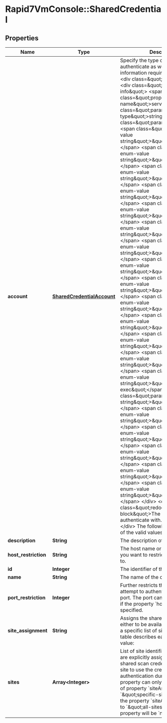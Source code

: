 # Rapid7VmConsole::SharedCredential

## Properties
Name | Type | Description | Notes
------------ | ------------- | ------------- | -------------
**account** | [**SharedCredentialAccount**](SharedCredentialAccount.md) | Specify the type of service to authenticate as well as all of the information required by that service. &lt;div class&#x3D;\&quot;properties\&quot;&gt;  &lt;div class&#x3D;\&quot;property-info\&quot;&gt;  &lt;span class&#x3D;\&quot;property-name\&quot;&gt;service&lt;/span&gt; &lt;span class&#x3D;\&quot;param-type\&quot;&gt;string&lt;/span&gt;  &lt;div class&#x3D;\&quot;param-enum\&quot;&gt;  &lt;span class&#x3D;\&quot;param-enum-value string\&quot;&gt;\&quot;as400\&quot;&lt;/span&gt;  &lt;span class&#x3D;\&quot;param-enum-value string\&quot;&gt;\&quot;cifs\&quot;&lt;/span&gt;  &lt;span class&#x3D;\&quot;param-enum-value string\&quot;&gt;\&quot;cifshash\&quot;&lt;/span&gt;  &lt;span class&#x3D;\&quot;param-enum-value string\&quot;&gt;\&quot;cvs\&quot;&lt;/span&gt;  &lt;span class&#x3D;\&quot;param-enum-value string\&quot;&gt;\&quot;db2\&quot;&lt;/span&gt;  &lt;span class&#x3D;\&quot;param-enum-value string\&quot;&gt;\&quot;ftp\&quot;&lt;/span&gt;  &lt;span class&#x3D;\&quot;param-enum-value string\&quot;&gt;\&quot;http\&quot;&lt;/span&gt;  &lt;span class&#x3D;\&quot;param-enum-value string\&quot;&gt;\&quot;ms-sql\&quot;&lt;/span&gt;  &lt;span class&#x3D;\&quot;param-enum-value string\&quot;&gt;\&quot;mysql\&quot;&lt;/span&gt;  &lt;span class&#x3D;\&quot;param-enum-value string\&quot;&gt;\&quot;notes\&quot;&lt;/span&gt;  &lt;span class&#x3D;\&quot;param-enum-value string\&quot;&gt;\&quot;oracle\&quot;&lt;/span&gt;  &lt;span class&#x3D;\&quot;param-enum-value string\&quot;&gt;\&quot;pop\&quot;&lt;/span&gt;  &lt;span class&#x3D;\&quot;param-enum-value string\&quot;&gt;\&quot;postgresql\&quot;&lt;/span&gt;  &lt;span class&#x3D;\&quot;param-enum-value string\&quot;&gt;\&quot;remote-exec\&quot;&lt;/span&gt;  &lt;span class&#x3D;\&quot;param-enum-value string\&quot;&gt;\&quot;snmp\&quot;&lt;/span&gt;  &lt;span class&#x3D;\&quot;param-enum-value string\&quot;&gt;\&quot;snmpv3\&quot;&lt;/span&gt;  &lt;span class&#x3D;\&quot;param-enum-value string\&quot;&gt;\&quot;ssh\&quot;&lt;/span&gt;  &lt;span class&#x3D;\&quot;param-enum-value string\&quot;&gt;\&quot;ssh-key\&quot;&lt;/span&gt;  &lt;span class&#x3D;\&quot;param-enum-value string\&quot;&gt;\&quot;sybase\&quot;&lt;/span&gt;  &lt;span class&#x3D;\&quot;param-enum-value string\&quot;&gt;\&quot;telnet\&quot;&lt;/span&gt;  &lt;/div&gt;  &lt;div class&#x3D;\&quot;redoc-markdown-block\&quot;&gt;The type of service to authenticate with.&lt;/div&gt; &lt;/div&gt;  &lt;/div&gt;  The following are the names of the valid values for service:  | Value         | Service                                         |  | ------------- | ----------------------------------------------- |  | &#x60;as400&#x60;       | IBM AS/400                                      |  | &#x60;cifs&#x60;        | Microsoft Windows/Samba (SMB/CIFS)              |  | &#x60;cifshash&#x60;    | Microsoft Windows/Samba LM/NTLM Hash (SMB/CIFS) |  | &#x60;cvs&#x60;         | Concurrent Versioning System (CVS)              |  | &#x60;db2&#x60;         | DB2                                             |  | &#x60;ftp&#x60;         | File Transfer Protocol (FTP)                    |  | &#x60;http&#x60;        | Web Site HTTP Authentication                    |  | &#x60;ms-sql&#x60;      | Microsoft SQL Server                            |  | &#x60;mysql&#x60;       | MySQL Server                                    |  | &#x60;notes&#x60;       | Lotus Notes/Domino                              |  | &#x60;oracle&#x60;      | Oracle                                          |  | &#x60;pop&#x60;         | Post Office Protocol (POP)                      |  | &#x60;postgresql&#x60;  | PostgreSQL                                      |  | &#x60;remote-exec&#x60; | Remote Execution                                |  | &#x60;snmp&#x60;        | Simple Network Management Protocol v1/v2c       |  | &#x60;snmpv3&#x60;      | Simple Network Management Protocol v3           |  | &#x60;ssh&#x60;         | Secure Shell (SSH)                              |  | &#x60;ssh-key&#x60;     | Secure Shell (SSH) Public Key                   |  | &#x60;sybase&#x60;      | Sybase SQL Server                               |  | &#x60;telnet&#x60;      | Telnet                                          |   &lt;p&gt;The following is a specification of supported credential properties for each type of service. These properties are to be specified within the &lt;code&gt;account&lt;/code&gt; object.&lt;/p&gt;  &#x60;as400&#x60; supported properties: &lt;div class&#x3D;\&quot;properties\&quot;&gt;  &lt;div class&#x3D;\&quot;property-info\&quot;&gt;  &lt;span class&#x3D;\&quot;property-name\&quot;&gt;domain&lt;/span&gt; &lt;span class&#x3D;\&quot;param-type\&quot;&gt;string&lt;/span&gt;  &lt;div class&#x3D;\&quot;redoc-markdown-block\&quot;&gt;&lt;p&gt;The address of the domain.&lt;/p&gt;&lt;/div&gt; &lt;/div&gt;  &lt;div class&#x3D;\&quot;property-info\&quot;&gt;  &lt;span class&#x3D;\&quot;property-name\&quot;&gt;username&lt;/span&gt; &lt;span class&#x3D;\&quot;param-type\&quot;&gt;string&lt;/span&gt; &lt;span _ngcontent-c21 class&#x3D;\&quot;param-required\&quot;&gt;Required&lt;/span&gt;  &lt;div class&#x3D;\&quot;redoc-markdown-block\&quot;&gt;&lt;p&gt;The user name for the account that will be used for authenticating.&lt;/p&gt;&lt;/div&gt; &lt;/div&gt;  &lt;div class&#x3D;\&quot;property-info\&quot;&gt;  &lt;span class&#x3D;\&quot;property-name\&quot;&gt;password&lt;/span&gt; &lt;span class&#x3D;\&quot;param-type\&quot;&gt;string&lt;/span&gt; &lt;span _ngcontent-c21 class&#x3D;\&quot;param-required\&quot;&gt;Required&lt;/span&gt;  &lt;div class&#x3D;\&quot;redoc-markdown-block\&quot;&gt;&lt;p&gt;The password for the account that will be used for authenticating. &lt;strong&gt;Note: This property is not returned in responses for security.&lt;/strong&gt;&lt;/p&gt;&lt;/div&gt; &lt;/div&gt;  &lt;/div&gt;  &#x60;cifs&#x60; supported properties: &lt;div class&#x3D;\&quot;properties\&quot;&gt;  &lt;div class&#x3D;\&quot;property-info\&quot;&gt;  &lt;span class&#x3D;\&quot;property-name\&quot;&gt;domain&lt;/span&gt; &lt;span class&#x3D;\&quot;param-type\&quot;&gt;string&lt;/span&gt;  &lt;div class&#x3D;\&quot;redoc-markdown-block\&quot;&gt;&lt;p&gt;The address of the domain.&lt;/p&gt;&lt;/div&gt; &lt;/div&gt;  &lt;div class&#x3D;\&quot;property-info\&quot;&gt;  &lt;span class&#x3D;\&quot;property-name\&quot;&gt;username&lt;/span&gt; &lt;span class&#x3D;\&quot;param-type\&quot;&gt;string&lt;/span&gt; &lt;span _ngcontent-c21 class&#x3D;\&quot;param-required\&quot;&gt;Required&lt;/span&gt;  &lt;div class&#x3D;\&quot;redoc-markdown-block\&quot;&gt;&lt;p&gt;The user name for the account that will be used for authenticating.&lt;/p&gt;&lt;/div&gt; &lt;/div&gt;  &lt;div class&#x3D;\&quot;property-info\&quot;&gt;  &lt;span class&#x3D;\&quot;property-name\&quot;&gt;password&lt;/span&gt; &lt;span class&#x3D;\&quot;param-type\&quot;&gt;string&lt;/span&gt; &lt;span _ngcontent-c21 class&#x3D;\&quot;param-required\&quot;&gt;Required&lt;/span&gt;  &lt;div class&#x3D;\&quot;redoc-markdown-block\&quot;&gt;&lt;p&gt;The password for the account that will be used for authenticating. &lt;strong&gt;Note: This property is not returned in responses for security.&lt;/strong&gt;&lt;/p&gt;&lt;/div&gt; &lt;/div&gt;  &lt;/div&gt;  &#x60;cifshash&#x60; supported properties: &lt;div class&#x3D;\&quot;properties\&quot;&gt;  &lt;div class&#x3D;\&quot;property-info\&quot;&gt;  &lt;span class&#x3D;\&quot;property-name\&quot;&gt;domain&lt;/span&gt; &lt;span class&#x3D;\&quot;param-type\&quot;&gt;string&lt;/span&gt;  &lt;div class&#x3D;\&quot;redoc-markdown-block\&quot;&gt;&lt;p&gt;The address of the domain.&lt;/p&gt;&lt;/div&gt; &lt;/div&gt;  &lt;div class&#x3D;\&quot;property-info\&quot;&gt;  &lt;span class&#x3D;\&quot;property-name\&quot;&gt;username&lt;/span&gt; &lt;span class&#x3D;\&quot;param-type\&quot;&gt;string&lt;/span&gt; &lt;span _ngcontent-c21 class&#x3D;\&quot;param-required\&quot;&gt;Required&lt;/span&gt;  &lt;div class&#x3D;\&quot;redoc-markdown-block\&quot;&gt;&lt;p&gt;The user name for the account that will be used for authenticating.&lt;/p&gt;&lt;/div&gt; &lt;/div&gt;  &lt;div class&#x3D;\&quot;property-info\&quot;&gt;  &lt;span class&#x3D;\&quot;property-name\&quot;&gt;ntlmHash&lt;/span&gt; &lt;span class&#x3D;\&quot;param-type\&quot;&gt;string&lt;/span&gt; &lt;span _ngcontent-c21 class&#x3D;\&quot;param-required\&quot;&gt;Required&lt;/span&gt;  &lt;div class&#x3D;\&quot;redoc-markdown-block\&quot;&gt;&lt;p&gt;The NTLM password hash. &lt;strong&gt;Note: This property is not returned in responses for security.&lt;/strong&gt;&lt;/p&gt;&lt;/div&gt; &lt;/div&gt;  &lt;/div&gt;  &#x60;cvs&#x60; supported properties: &lt;div class&#x3D;\&quot;properties\&quot;&gt;  &lt;div class&#x3D;\&quot;property-info\&quot;&gt;  &lt;span class&#x3D;\&quot;property-name\&quot;&gt;domain&lt;/span&gt; &lt;span class&#x3D;\&quot;param-type\&quot;&gt;string&lt;/span&gt;  &lt;div class&#x3D;\&quot;redoc-markdown-block\&quot;&gt;&lt;p&gt;The address of the domain.&lt;/p&gt;&lt;/div&gt; &lt;/div&gt;  &lt;div class&#x3D;\&quot;property-info\&quot;&gt;  &lt;span class&#x3D;\&quot;property-name\&quot;&gt;username&lt;/span&gt; &lt;span class&#x3D;\&quot;param-type\&quot;&gt;string&lt;/span&gt; &lt;span _ngcontent-c21 class&#x3D;\&quot;param-required\&quot;&gt;Required&lt;/span&gt;  &lt;div class&#x3D;\&quot;redoc-markdown-block\&quot;&gt;&lt;p&gt;The user name for the account that will be used for authenticating.&lt;/p&gt;&lt;/div&gt; &lt;/div&gt;  &lt;div class&#x3D;\&quot;property-info\&quot;&gt;  &lt;span class&#x3D;\&quot;property-name\&quot;&gt;password&lt;/span&gt; &lt;span class&#x3D;\&quot;param-type\&quot;&gt;string&lt;/span&gt; &lt;span _ngcontent-c21 class&#x3D;\&quot;param-required\&quot;&gt;Required&lt;/span&gt;  &lt;div class&#x3D;\&quot;redoc-markdown-block\&quot;&gt;&lt;p&gt;The password for the account that will be used for authenticating. &lt;strong&gt;Note: This property is not returned in responses for security.&lt;/strong&gt;&lt;/p&gt;&lt;/div&gt; &lt;/div&gt;  &lt;/div&gt;  &#x60;db2&#x60; supported properties: &lt;div class&#x3D;\&quot;properties\&quot;&gt;  &lt;div class&#x3D;\&quot;property-info\&quot;&gt;  &lt;span class&#x3D;\&quot;property-name\&quot;&gt;database&lt;/span&gt; &lt;span class&#x3D;\&quot;param-type\&quot;&gt;string&lt;/span&gt;  &lt;div class&#x3D;\&quot;redoc-markdown-block\&quot;&gt;&lt;p&gt;The name of the database.&lt;/p&gt;&lt;/div&gt; &lt;/div&gt;  &lt;div class&#x3D;\&quot;property-info\&quot;&gt;  &lt;span class&#x3D;\&quot;property-name\&quot;&gt;username&lt;/span&gt; &lt;span class&#x3D;\&quot;param-type\&quot;&gt;string&lt;/span&gt; &lt;span _ngcontent-c21 class&#x3D;\&quot;param-required\&quot;&gt;Required&lt;/span&gt;  &lt;div class&#x3D;\&quot;redoc-markdown-block\&quot;&gt;&lt;p&gt;The user name for the account that will be used for authenticating.&lt;/p&gt;&lt;/div&gt; &lt;/div&gt;  &lt;div class&#x3D;\&quot;property-info\&quot;&gt;  &lt;span class&#x3D;\&quot;property-name\&quot;&gt;password&lt;/span&gt; &lt;span class&#x3D;\&quot;param-type\&quot;&gt;string&lt;/span&gt; &lt;span _ngcontent-c21 class&#x3D;\&quot;param-required\&quot;&gt;Required&lt;/span&gt;  &lt;div class&#x3D;\&quot;redoc-markdown-block\&quot;&gt;&lt;p&gt;The password for the account that will be used for authenticating. &lt;strong&gt;Note: This property is not returned in responses for security.&lt;/strong&gt;&lt;/p&gt;&lt;/div&gt; &lt;/div&gt;  &lt;/div&gt;  &#x60;ftp&#x60; supported properties: &lt;div class&#x3D;\&quot;properties\&quot;&gt;  &lt;div class&#x3D;\&quot;property-info\&quot;&gt;  &lt;span class&#x3D;\&quot;property-name\&quot;&gt;username&lt;/span&gt; &lt;span class&#x3D;\&quot;param-type\&quot;&gt;string&lt;/span&gt; &lt;span _ngcontent-c21 class&#x3D;\&quot;param-required\&quot;&gt;Required&lt;/span&gt;  &lt;div class&#x3D;\&quot;redoc-markdown-block\&quot;&gt;&lt;p&gt;The user name for the account that will be used for authenticating.&lt;/p&gt;&lt;/div&gt; &lt;/div&gt;  &lt;div class&#x3D;\&quot;property-info\&quot;&gt;  &lt;span class&#x3D;\&quot;property-name\&quot;&gt;password&lt;/span&gt; &lt;span class&#x3D;\&quot;param-type\&quot;&gt;string&lt;/span&gt; &lt;span _ngcontent-c21 class&#x3D;\&quot;param-required\&quot;&gt;Required&lt;/span&gt;  &lt;div class&#x3D;\&quot;redoc-markdown-block\&quot;&gt;&lt;p&gt;The password for the account that will be used for authenticating. &lt;strong&gt;Note: This property is not returned in responses for security.&lt;/strong&gt;&lt;/p&gt;&lt;/div&gt; &lt;/div&gt;  &lt;/div&gt;  &#x60;http&#x60; supported properties: &lt;div class&#x3D;\&quot;properties\&quot;&gt;  &lt;div class&#x3D;\&quot;property-info\&quot;&gt;  &lt;span class&#x3D;\&quot;property-name\&quot;&gt;realm&lt;/span&gt; &lt;span class&#x3D;\&quot;param-type\&quot;&gt;string&lt;/span&gt;  &lt;div class&#x3D;\&quot;redoc-markdown-block\&quot;&gt;&lt;p&gt;The realm.&lt;/p&gt;&lt;/div&gt; &lt;/div&gt;  &lt;div class&#x3D;\&quot;property-info\&quot;&gt;  &lt;span class&#x3D;\&quot;property-name\&quot;&gt;username&lt;/span&gt; &lt;span class&#x3D;\&quot;param-type\&quot;&gt;string&lt;/span&gt; &lt;span _ngcontent-c21 class&#x3D;\&quot;param-required\&quot;&gt;Required&lt;/span&gt;  &lt;div class&#x3D;\&quot;redoc-markdown-block\&quot;&gt;&lt;p&gt;The user name for the account that will be used for authenticating.&lt;/p&gt;&lt;/div&gt; &lt;/div&gt;  &lt;div class&#x3D;\&quot;property-info\&quot;&gt;  &lt;span class&#x3D;\&quot;property-name\&quot;&gt;password&lt;/span&gt; &lt;span class&#x3D;\&quot;param-type\&quot;&gt;string&lt;/span&gt; &lt;span _ngcontent-c21 class&#x3D;\&quot;param-required\&quot;&gt;Required&lt;/span&gt;  &lt;div class&#x3D;\&quot;redoc-markdown-block\&quot;&gt;&lt;p&gt;The password for the account that will be used for authenticating. &lt;strong&gt;Note: This property is not returned in responses for security.&lt;/strong&gt;&lt;/p&gt;&lt;/div&gt; &lt;/div&gt;  &lt;/div&gt;  &#x60;ms-sql&#x60; supported properties: &lt;div class&#x3D;\&quot;properties\&quot;&gt;  &lt;div class&#x3D;\&quot;property-info\&quot;&gt;  &lt;span class&#x3D;\&quot;property-name\&quot;&gt;database&lt;/span&gt; &lt;span class&#x3D;\&quot;param-type\&quot;&gt;string&lt;/span&gt;  &lt;div class&#x3D;\&quot;redoc-markdown-block\&quot;&gt;&lt;p&gt;The name of the database. If not specified, a default database name will be used during authentication.&lt;/p&gt;&lt;/div&gt; &lt;/div&gt;  &lt;div class&#x3D;\&quot;property-info\&quot;&gt;  &lt;span class&#x3D;\&quot;property-name\&quot;&gt;useWindowsAuthentication&lt;/span&gt; &lt;span class&#x3D;\&quot;param-type\&quot;&gt;boolean&lt;/span&gt;  &lt;div class&#x3D;\&quot;redoc-markdown-block\&quot;&gt; &lt;p&gt; Boolean flag signaling whether to connect to the database using Windows authentication. When set to &lt;code&gt;true&lt;/code&gt;, Windows authentication is attempted; when set to &lt;code&gt;false&lt;/code&gt;, SQL authentication is attempted.&lt;/p&gt; &lt;/div&gt; &lt;/div&gt;  &lt;div class&#x3D;\&quot;property-info\&quot;&gt;  &lt;span class&#x3D;\&quot;property-name\&quot;&gt;domain&lt;/span&gt; &lt;span class&#x3D;\&quot;param-type\&quot;&gt;string&lt;/span&gt;  &lt;div class&#x3D;\&quot;redoc-markdown-block\&quot;&gt;&lt;p&gt;The address of the domain. This property cannot be specified unless property &lt;code&gt;useWindowsAuthentication&lt;/code&gt; is set to &lt;code&gt;true&lt;/code&gt;.&lt;/p&gt;&lt;/div&gt; &lt;/div&gt;  &lt;div class&#x3D;\&quot;property-info\&quot;&gt;  &lt;span class&#x3D;\&quot;property-name\&quot;&gt;username&lt;/span&gt; &lt;span class&#x3D;\&quot;param-type\&quot;&gt;string&lt;/span&gt; &lt;span _ngcontent-c21 class&#x3D;\&quot;param-required\&quot;&gt;Required&lt;/span&gt;  &lt;div class&#x3D;\&quot;redoc-markdown-block\&quot;&gt;&lt;p&gt;The user name for the account that will be used for authenticating.&lt;/p&gt;&lt;/div&gt; &lt;/div&gt;  &lt;div class&#x3D;\&quot;property-info\&quot;&gt;  &lt;span class&#x3D;\&quot;property-name\&quot;&gt;password&lt;/span&gt; &lt;span class&#x3D;\&quot;param-type\&quot;&gt;string&lt;/span&gt; &lt;span _ngcontent-c21 class&#x3D;\&quot;param-required\&quot;&gt;Required&lt;/span&gt;  &lt;div class&#x3D;\&quot;redoc-markdown-block\&quot;&gt;&lt;p&gt;The password for the account that will be used for authenticating. &lt;strong&gt;Note: This property is not returned in responses for security.&lt;/strong&gt;&lt;/p&gt;&lt;/div&gt; &lt;/div&gt;  &lt;/div&gt;  &#x60;mysql&#x60; supported properties: &lt;div class&#x3D;\&quot;properties\&quot;&gt;  &lt;div class&#x3D;\&quot;property-info\&quot;&gt;  &lt;span class&#x3D;\&quot;property-name\&quot;&gt;database&lt;/span&gt; &lt;span class&#x3D;\&quot;param-type\&quot;&gt;string&lt;/span&gt;  &lt;div class&#x3D;\&quot;redoc-markdown-block\&quot;&gt;&lt;p&gt;The name of the database. If not specified, a default database name will be used during authentication.&lt;/p&gt;&lt;/div&gt; &lt;/div&gt;  &lt;div class&#x3D;\&quot;property-info\&quot;&gt;  &lt;span class&#x3D;\&quot;property-name\&quot;&gt;username&lt;/span&gt; &lt;span class&#x3D;\&quot;param-type\&quot;&gt;string&lt;/span&gt; &lt;span _ngcontent-c21 class&#x3D;\&quot;param-required\&quot;&gt;Required&lt;/span&gt;  &lt;div class&#x3D;\&quot;redoc-markdown-block\&quot;&gt;&lt;p&gt;The user name for the account that will be used for authenticating.&lt;/p&gt;&lt;/div&gt; &lt;/div&gt;  &lt;div class&#x3D;\&quot;property-info\&quot;&gt;  &lt;span class&#x3D;\&quot;property-name\&quot;&gt;password&lt;/span&gt; &lt;span class&#x3D;\&quot;param-type\&quot;&gt;string&lt;/span&gt; &lt;span _ngcontent-c21 class&#x3D;\&quot;param-required\&quot;&gt;Required&lt;/span&gt;  &lt;div class&#x3D;\&quot;redoc-markdown-block\&quot;&gt;&lt;p&gt;The Notes ID password. &lt;strong&gt;Note: This property is not returned in responses for security.&lt;/strong&gt;&lt;/p&gt;&lt;/div&gt; &lt;/div&gt;  &lt;/div&gt;  &#x60;notes&#x60; supported properties: &lt;div class&#x3D;\&quot;properties\&quot;&gt;  &lt;div class&#x3D;\&quot;property-info\&quot;&gt;  &lt;span class&#x3D;\&quot;property-name\&quot;&gt;notesIDPassword&lt;/span&gt; &lt;span class&#x3D;\&quot;param-type\&quot;&gt;string&lt;/span&gt; &lt;span _ngcontent-c21 class&#x3D;\&quot;param-required\&quot;&gt;Required&lt;/span&gt;  &lt;div class&#x3D;\&quot;redoc-markdown-block\&quot;&gt;&lt;p&gt;The password for the account that will be used for authenticating. &lt;strong&gt;Note: This property is not returned in responses for security.&lt;/strong&gt;&lt;/p&gt;&lt;/div&gt; &lt;/div&gt;  &lt;/div&gt;  &#x60;oracle&#x60; supported properties: &lt;div class&#x3D;\&quot;properties\&quot;&gt;  &lt;div class&#x3D;\&quot;property-info\&quot;&gt;  &lt;span class&#x3D;\&quot;property-name\&quot;&gt;sid&lt;/span&gt; &lt;span class&#x3D;\&quot;param-type\&quot;&gt;string&lt;/span&gt;  &lt;div class&#x3D;\&quot;redoc-markdown-block\&quot;&gt;&lt;p&gt;The name of the database. If not specified, a default database name will be used during authentication.&lt;/p&gt;&lt;/div&gt; &lt;/div&gt;  &lt;div class&#x3D;\&quot;property-info\&quot;&gt;  &lt;span class&#x3D;\&quot;property-name\&quot;&gt;username&lt;/span&gt; &lt;span class&#x3D;\&quot;param-type\&quot;&gt;string&lt;/span&gt; &lt;span _ngcontent-c21 class&#x3D;\&quot;param-required\&quot;&gt;Required&lt;/span&gt;  &lt;div class&#x3D;\&quot;redoc-markdown-block\&quot;&gt;&lt;p&gt;The user name for the account that will be used for authenticating.&lt;/p&gt;&lt;/div&gt; &lt;/div&gt;  &lt;div class&#x3D;\&quot;property-info\&quot;&gt;  &lt;span class&#x3D;\&quot;property-name\&quot;&gt;password&lt;/span&gt; &lt;span class&#x3D;\&quot;param-type\&quot;&gt;string&lt;/span&gt; &lt;span _ngcontent-c21 class&#x3D;\&quot;param-required\&quot;&gt;Required&lt;/span&gt;  &lt;div class&#x3D;\&quot;redoc-markdown-block\&quot;&gt;&lt;p&gt;The password for the account that will be used for authenticating. &lt;strong&gt;Note: This property is not returned in responses for security.&lt;/strong&gt;&lt;/p&gt;&lt;/div&gt; &lt;/div&gt;  &lt;div class&#x3D;\&quot;property-info\&quot;&gt;  &lt;span class&#x3D;\&quot;property-name\&quot;&gt;enumerateSids&lt;/span&gt; &lt;span class&#x3D;\&quot;param-type\&quot;&gt;boolean&lt;/span&gt;  &lt;div class&#x3D;\&quot;redoc-markdown-block\&quot;&gt; &lt;p&gt; Boolean flag instructing the scan engine to attempt to enumerate SIDs from your environment. If set to &lt;code&gt;true&lt;/code&gt;, set the Oracle Net Listener password in property &lt;code&gt;oracleListenerPassword&lt;/code&gt;.&lt;/p&gt; &lt;/div&gt; &lt;/div&gt;  &lt;div class&#x3D;\&quot;property-info\&quot;&gt;  &lt;span class&#x3D;\&quot;property-name\&quot;&gt;oracleListenerPassword&lt;/span&gt; &lt;span class&#x3D;\&quot;param-type\&quot;&gt;string&lt;/span&gt;  &lt;div class&#x3D;\&quot;redoc-markdown-block\&quot;&gt;&lt;p&gt;The Oracle Net Listener password. Used to enumerate SIDs from your environment.&lt;/p&gt;&lt;/div&gt; &lt;/div&gt;  &lt;/div&gt;  &#x60;pop&#x60; supported properties: &lt;div class&#x3D;\&quot;properties\&quot;&gt;  &lt;div class&#x3D;\&quot;property-info\&quot;&gt;  &lt;span class&#x3D;\&quot;property-name\&quot;&gt;username&lt;/span&gt; &lt;span class&#x3D;\&quot;param-type\&quot;&gt;string&lt;/span&gt; &lt;span _ngcontent-c21 class&#x3D;\&quot;param-required\&quot;&gt;Required&lt;/span&gt;  &lt;div class&#x3D;\&quot;redoc-markdown-block\&quot;&gt;&lt;p&gt;The user name for the account that will be used for authenticating.&lt;/p&gt;&lt;/div&gt; &lt;/div&gt;  &lt;div class&#x3D;\&quot;property-info\&quot;&gt;  &lt;span class&#x3D;\&quot;property-name\&quot;&gt;password&lt;/span&gt; &lt;span class&#x3D;\&quot;param-type\&quot;&gt;string&lt;/span&gt; &lt;span _ngcontent-c21 class&#x3D;\&quot;param-required\&quot;&gt;Required&lt;/span&gt;  &lt;div class&#x3D;\&quot;redoc-markdown-block\&quot;&gt;&lt;p&gt;The password for the account that will be used for authenticating. &lt;strong&gt;Note: This property is not returned in responses for security.&lt;/strong&gt;&lt;/p&gt;&lt;/div&gt; &lt;/div&gt;  &lt;/div&gt;  &#x60;postgresql&#x60; supported properties: &lt;div class&#x3D;\&quot;properties\&quot;&gt;  &lt;div class&#x3D;\&quot;property-info\&quot;&gt;  &lt;span class&#x3D;\&quot;property-name\&quot;&gt;database&lt;/span&gt; &lt;span class&#x3D;\&quot;param-type\&quot;&gt;string&lt;/span&gt;  &lt;div class&#x3D;\&quot;redoc-markdown-block\&quot;&gt;&lt;p&gt;The name of the database.&lt;/p&gt;&lt;/div&gt; &lt;/div&gt;  &lt;div class&#x3D;\&quot;property-info\&quot;&gt;  &lt;span class&#x3D;\&quot;property-name\&quot;&gt;username&lt;/span&gt; &lt;span class&#x3D;\&quot;param-type\&quot;&gt;string&lt;/span&gt; &lt;span _ngcontent-c21 class&#x3D;\&quot;param-required\&quot;&gt;Required&lt;/span&gt;  &lt;div class&#x3D;\&quot;redoc-markdown-block\&quot;&gt;&lt;p&gt;The user name for the account that will be used for authenticating.&lt;/p&gt;&lt;/div&gt; &lt;/div&gt;  &lt;div class&#x3D;\&quot;property-info\&quot;&gt;  &lt;span class&#x3D;\&quot;property-name\&quot;&gt;password&lt;/span&gt; &lt;span class&#x3D;\&quot;param-type\&quot;&gt;string&lt;/span&gt; &lt;span _ngcontent-c21 class&#x3D;\&quot;param-required\&quot;&gt;Required&lt;/span&gt;  &lt;div class&#x3D;\&quot;redoc-markdown-block\&quot;&gt;&lt;p&gt;The password for the account that will be used for authenticating. &lt;strong&gt;Note: This property is not returned in responses for security.&lt;/strong&gt;&lt;/p&gt;&lt;/div&gt; &lt;/div&gt;  &lt;/div&gt;  &#x60;remote-exec&#x60; supported properties: &lt;div class&#x3D;\&quot;properties\&quot;&gt;  &lt;div class&#x3D;\&quot;property-info\&quot;&gt;  &lt;span class&#x3D;\&quot;property-name\&quot;&gt;username&lt;/span&gt; &lt;span class&#x3D;\&quot;param-type\&quot;&gt;string&lt;/span&gt; &lt;span _ngcontent-c21 class&#x3D;\&quot;param-required\&quot;&gt;Required&lt;/span&gt;  &lt;div class&#x3D;\&quot;redoc-markdown-block\&quot;&gt;&lt;p&gt;The user name for the account that will be used for authenticating.&lt;/p&gt;&lt;/div&gt; &lt;/div&gt;  &lt;div class&#x3D;\&quot;property-info\&quot;&gt;  &lt;span class&#x3D;\&quot;property-name\&quot;&gt;password&lt;/span&gt; &lt;span class&#x3D;\&quot;param-type\&quot;&gt;string&lt;/span&gt; &lt;span _ngcontent-c21 class&#x3D;\&quot;param-required\&quot;&gt;Required&lt;/span&gt;  &lt;div class&#x3D;\&quot;redoc-markdown-block\&quot;&gt;&lt;p&gt;The password for the account that will be used for authenticating. &lt;strong&gt;Note: This property is not returned in responses for security.&lt;/strong&gt;&lt;/p&gt;&lt;/div&gt; &lt;/div&gt;  &lt;/div&gt;  &#x60;snmp&#x60; supported properties: &lt;div class&#x3D;\&quot;properties\&quot;&gt;  &lt;div class&#x3D;\&quot;property-info\&quot;&gt;  &lt;span class&#x3D;\&quot;property-name\&quot;&gt;communityName&lt;/span&gt; &lt;span class&#x3D;\&quot;param-type\&quot;&gt;string&lt;/span&gt; &lt;span _ngcontent-c21 class&#x3D;\&quot;param-required\&quot;&gt;Required&lt;/span&gt;  &lt;div class&#x3D;\&quot;redoc-markdown-block\&quot;&gt;&lt;p&gt;The community name that will be used for authenticating. &lt;strong&gt;Note: This property is not returned in responses for security.&lt;/strong&gt;&lt;/p&gt;&lt;/div&gt; &lt;/div&gt;  &lt;/div&gt;  &#x60;snmpv3&#x60; supported properties: &lt;div class&#x3D;\&quot;properties\&quot;&gt;  &lt;div class&#x3D;\&quot;property-info\&quot;&gt;  &lt;span class&#x3D;\&quot;property-name\&quot;&gt;authenticationType&lt;/span&gt; &lt;span class&#x3D;\&quot;param-type\&quot;&gt;string&lt;/span&gt; &lt;span _ngcontent-c21 class&#x3D;\&quot;param-required\&quot;&gt;Required&lt;/span&gt;  &lt;div class&#x3D;\&quot;param-enum\&quot;&gt;  &lt;span class&#x3D;\&quot;param-enum-value string\&quot;&gt;\&quot;no-authentication\&quot;&lt;/span&gt;  &lt;span class&#x3D;\&quot;param-enum-value string\&quot;&gt;\&quot;md5\&quot;&lt;/span&gt;  &lt;span class&#x3D;\&quot;param-enum-value string\&quot;&gt;\&quot;sha\&quot;&lt;/span&gt;  &lt;/div&gt;  &lt;div class&#x3D;\&quot;redoc-markdown-block\&quot;&gt;&lt;p&gt;The authentication protocols available to use in SNMP v3.&lt;/p&gt;&lt;/div&gt; &lt;/div&gt; &lt;div class&#x3D;\&quot;property-info\&quot;&gt;  &lt;span class&#x3D;\&quot;property-name\&quot;&gt;username&lt;/span&gt; &lt;span class&#x3D;\&quot;param-type\&quot;&gt;string&lt;/span&gt; &lt;span _ngcontent-c21 class&#x3D;\&quot;param-required\&quot;&gt;Required&lt;/span&gt;  &lt;div class&#x3D;\&quot;redoc-markdown-block\&quot;&gt;&lt;p&gt;The user name for the account that will be used for authenticating.&lt;/p&gt;&lt;/div&gt; &lt;/div&gt;  &lt;div class&#x3D;\&quot;property-info\&quot;&gt;  &lt;span class&#x3D;\&quot;property-name\&quot;&gt;password&lt;/span&gt; &lt;span class&#x3D;\&quot;param-type\&quot;&gt;string&lt;/span&gt;  &lt;div class&#x3D;\&quot;redoc-markdown-block\&quot;&gt; &lt;p&gt; The password for the account that will be used for authenticating. Is required when the property &lt;code&gt;authenticationType&lt;/code&gt; is set to valid value other than &lt;code&gt;\&quot;no-authentication\&quot;&lt;/code&gt;. &lt;strong&gt;Note: This property is not returned in responses for security.&lt;/strong&gt;&lt;/p&gt; &lt;/div&gt; &lt;/div&gt;  &lt;div class&#x3D;\&quot;property-info\&quot;&gt;  &lt;span class&#x3D;\&quot;property-name\&quot;&gt;privacyType&lt;/span&gt; &lt;span class&#x3D;\&quot;param-type\&quot;&gt;string&lt;/span&gt;  &lt;div class&#x3D;\&quot;param-enum\&quot;&gt;  &lt;span class&#x3D;\&quot;param-enum-value string\&quot;&gt;\&quot;no-privacy\&quot;&lt;/span&gt;  &lt;span class&#x3D;\&quot;param-enum-value string\&quot;&gt;\&quot;des\&quot;&lt;/span&gt;  &lt;span class&#x3D;\&quot;param-enum-value string\&quot;&gt;\&quot;aes-128\&quot;&lt;/span&gt;  &lt;span class&#x3D;\&quot;param-enum-value string\&quot;&gt;\&quot;aes-192\&quot;&lt;/span&gt;  &lt;span class&#x3D;\&quot;param-enum-value string\&quot;&gt;\&quot;aes-192-with-3-des-key-extension\&quot;&lt;/span&gt;  &lt;span class&#x3D;\&quot;param-enum-value string\&quot;&gt;\&quot;aes-256\&quot;&lt;/span&gt;  &lt;span class&#x3D;\&quot;param-enum-value string\&quot;&gt;\&quot;aes-265-with-3-des-key-extension\&quot;&lt;/span&gt;  &lt;/div&gt;  &lt;div class&#x3D;\&quot;redoc-markdown-block\&quot;&gt;&lt;p&gt;The privacy protocols available to use in SNMP v3.&lt;/p&gt;&lt;/div&gt; &lt;/div&gt; &lt;div class&#x3D;\&quot;property-info\&quot;&gt;  &lt;span class&#x3D;\&quot;property-name\&quot;&gt;privacyPassword&lt;/span&gt; &lt;span class&#x3D;\&quot;param-type\&quot;&gt;string&lt;/span&gt;  &lt;div class&#x3D;\&quot;redoc-markdown-block\&quot;&gt; &lt;p&gt; The privacy password for the account that will be used for authenticating. Is required when the property &lt;code&gt;authenticationType&lt;/code&gt; is set to valid value other than &lt;code&gt;\&quot;no-authentication\&quot;&lt;/code&gt; and when the &lt;code&gt;privacyType&lt;/code&gt; is set to a valid value other than code&gt;\&quot;no-privacy\&quot;&lt;/code&gt;. &lt;strong&gt;Note: This property is not returned in responses for security.&lt;/strong&gt;&lt;/p&gt; &lt;/div&gt; &lt;/div&gt;  &lt;/div&gt;  &#x60;ssh&#x60; supported properties: &lt;div class&#x3D;\&quot;properties\&quot;&gt;  &lt;div class&#x3D;\&quot;property-info\&quot;&gt;  &lt;span class&#x3D;\&quot;property-name\&quot;&gt;username&lt;/span&gt; &lt;span class&#x3D;\&quot;param-type\&quot;&gt;string&lt;/span&gt; &lt;span _ngcontent-c21 class&#x3D;\&quot;param-required\&quot;&gt;Required&lt;/span&gt;  &lt;div class&#x3D;\&quot;redoc-markdown-block\&quot;&gt;&lt;p&gt;The user name for the account that will be used for authenticating.&lt;/p&gt;&lt;/div&gt; &lt;/div&gt;  &lt;div class&#x3D;\&quot;property-info\&quot;&gt;  &lt;span class&#x3D;\&quot;property-name\&quot;&gt;password&lt;/span&gt; &lt;span class&#x3D;\&quot;param-type\&quot;&gt;string&lt;/span&gt; &lt;span _ngcontent-c21 class&#x3D;\&quot;param-required\&quot;&gt;Required&lt;/span&gt;  &lt;div class&#x3D;\&quot;redoc-markdown-block\&quot;&gt;&lt;p&gt;The password for the account that will be used for authenticating. &lt;strong&gt;Note: This property is not returned in responses for security.&lt;/strong&gt;&lt;/p&gt;&lt;/div&gt; &lt;/div&gt;  &lt;div class&#x3D;\&quot;property-info\&quot;&gt;  &lt;span class&#x3D;\&quot;property-name\&quot;&gt;permissionElevation&lt;/span&gt; &lt;span class&#x3D;\&quot;param-type\&quot;&gt;string&lt;/span&gt;  &lt;div class&#x3D;\&quot;param-enum\&quot;&gt;  &lt;span class&#x3D;\&quot;param-enum-value string\&quot;&gt;\&quot;none\&quot;&lt;/span&gt;  &lt;span class&#x3D;\&quot;param-enum-value string\&quot;&gt;\&quot;sudo\&quot;&lt;/span&gt;  &lt;span class&#x3D;\&quot;param-enum-value string\&quot;&gt;\&quot;sudosu\&quot;&lt;/span&gt;  &lt;span class&#x3D;\&quot;param-enum-value string\&quot;&gt;\&quot;su\&quot;&lt;/span&gt;  &lt;span class&#x3D;\&quot;param-enum-value string\&quot;&gt;\&quot;pbrun\&quot;&lt;/span&gt;  &lt;span class&#x3D;\&quot;param-enum-value string\&quot;&gt;\&quot;privileged-exec\&quot;&lt;/span&gt;  &lt;/div&gt;  &lt;div class&#x3D;\&quot;redoc-markdown-block\&quot;&gt; &lt;p&gt; Elevate scan engine permissions to administrative or root access, which is necessary to obtain certain data during the scan. Defaults to &lt;code&gt;\&quot;none\&quot;&lt;/code&gt; if not specified. &lt;/p&gt; &lt;/div&gt; &lt;/div&gt; &lt;div class&#x3D;\&quot;property-info\&quot;&gt;  &lt;span class&#x3D;\&quot;property-name\&quot;&gt;permissionElevationUsername&lt;/span&gt; &lt;span class&#x3D;\&quot;param-type\&quot;&gt;string&lt;/span&gt;  &lt;div class&#x3D;\&quot;redoc-markdown-block\&quot;&gt; &lt;p&gt; The user name for the account with elevated permissions. This property must not be specified when the property &lt;code&gt;permissionElevation&lt;/code&gt; is set to either &lt;code&gt;\&quot;none\&quot;&lt;/code&gt; or &lt;code&gt;\&quot;pbrun\&quot;&lt;/code&gt;; otherwise the property is required.&lt;/p&gt; &lt;/div&gt; &lt;/div&gt;  &lt;div class&#x3D;\&quot;property-info\&quot;&gt;  &lt;span class&#x3D;\&quot;property-name\&quot;&gt;password&lt;/span&gt; &lt;span class&#x3D;\&quot;param-type\&quot;&gt;string&lt;/span&gt;  &lt;div class&#x3D;\&quot;redoc-markdown-block\&quot;&gt; &lt;p&gt; The password for the account with elevated permissions. This property must not be specified when the property &lt;code&gt;permissionElevation&lt;/code&gt; is set to either &lt;code&gt;\&quot;none\&quot;&lt;/code&gt; or &lt;code&gt;\&quot;pbrun\&quot;&lt;/code&gt;; otherwise the property is required.&lt;strong&gt;Note: This property is not returned in responses for security.&lt;/strong&gt;&lt;/p&gt; &lt;/div&gt; &lt;/div&gt;  &lt;/div&gt;  &#x60;ssh-key&#x60; supported properties: &lt;div class&#x3D;\&quot;properties\&quot;&gt;  &lt;div class&#x3D;\&quot;property-info\&quot;&gt;  &lt;span class&#x3D;\&quot;property-name\&quot;&gt;username&lt;/span&gt; &lt;span class&#x3D;\&quot;param-type\&quot;&gt;string&lt;/span&gt; &lt;span _ngcontent-c21 class&#x3D;\&quot;param-required\&quot;&gt;Required&lt;/span&gt;  &lt;div class&#x3D;\&quot;redoc-markdown-block\&quot;&gt;&lt;p&gt;The user name for the account that will be used for authenticating.&lt;/p&gt;&lt;/div&gt; &lt;/div&gt;  &lt;div class&#x3D;\&quot;property-info\&quot;&gt;  &lt;span class&#x3D;\&quot;property-name\&quot;&gt;privateKeyPassword&lt;/span&gt; &lt;span class&#x3D;\&quot;param-type\&quot;&gt;string&lt;/span&gt;  &lt;div class&#x3D;\&quot;redoc-markdown-block\&quot;&gt;&lt;p&gt;The password for private key. &lt;strong&gt;Note: This property is not returned in responses for security.&lt;/strong&gt;&lt;/p&gt;&lt;/div&gt; &lt;/div&gt;  &lt;div class&#x3D;\&quot;property-info\&quot;&gt;  &lt;span class&#x3D;\&quot;property-name\&quot;&gt;pemKey&lt;/span&gt; &lt;span class&#x3D;\&quot;param-type\&quot;&gt;string&lt;/span&gt; &lt;span _ngcontent-c21 class&#x3D;\&quot;param-required\&quot;&gt;Required&lt;/span&gt;  &lt;div class&#x3D;\&quot;redoc-markdown-block\&quot;&gt;&lt;p&gt;The PEM-format private key. &lt;strong&gt;Note: This property is not returned in responses for security.&lt;/strong&gt;&lt;/p&gt;&lt;/div&gt; &lt;/div&gt;  &lt;div class&#x3D;\&quot;property-info\&quot;&gt;  &lt;span class&#x3D;\&quot;property-name\&quot;&gt;permissionElevation&lt;/span&gt; &lt;span class&#x3D;\&quot;param-type\&quot;&gt;string&lt;/span&gt;  &lt;div class&#x3D;\&quot;param-enum\&quot;&gt;  &lt;span class&#x3D;\&quot;param-enum-value string\&quot;&gt;\&quot;none\&quot;&lt;/span&gt;  &lt;span class&#x3D;\&quot;param-enum-value string\&quot;&gt;\&quot;sudo\&quot;&lt;/span&gt;  &lt;span class&#x3D;\&quot;param-enum-value string\&quot;&gt;\&quot;sudosu\&quot;&lt;/span&gt;  &lt;span class&#x3D;\&quot;param-enum-value string\&quot;&gt;\&quot;su\&quot;&lt;/span&gt;  &lt;span class&#x3D;\&quot;param-enum-value string\&quot;&gt;\&quot;pbrun\&quot;&lt;/span&gt;  &lt;span class&#x3D;\&quot;param-enum-value string\&quot;&gt;\&quot;privileged-exec\&quot;&lt;/span&gt;  &lt;/div&gt;  &lt;div class&#x3D;\&quot;redoc-markdown-block\&quot;&gt; &lt;p&gt; Elevate scan engine permissions to administrative or root access, which is necessary to obtain certain data during the scan. Defaults to &lt;code&gt;\&quot;none\&quot;&lt;/code&gt; if not specified. &lt;/p&gt; &lt;/div&gt; &lt;/div&gt; &lt;div class&#x3D;\&quot;property-info\&quot;&gt;  &lt;span class&#x3D;\&quot;property-name\&quot;&gt;permissionElevationUsername&lt;/span&gt; &lt;span class&#x3D;\&quot;param-type\&quot;&gt;string&lt;/span&gt;  &lt;div class&#x3D;\&quot;redoc-markdown-block\&quot;&gt; &lt;p&gt; The user name for the account with elevated permissions. This property must not be specified when the property &lt;code&gt;permissionElevation&lt;/code&gt; is set to either &lt;code&gt;\&quot;none\&quot;&lt;/code&gt; or &lt;code&gt;\&quot;pbrun\&quot;&lt;/code&gt;; otherwise the property is required.&lt;/p&gt; &lt;/div&gt; &lt;/div&gt;  &lt;div class&#x3D;\&quot;property-info\&quot;&gt;  &lt;span class&#x3D;\&quot;property-name\&quot;&gt;password&lt;/span&gt; &lt;span class&#x3D;\&quot;param-type\&quot;&gt;string&lt;/span&gt;  &lt;div class&#x3D;\&quot;redoc-markdown-block\&quot;&gt; &lt;p&gt; The password for the account with elevated permissions. This property must not be specified when the property &lt;code&gt;permissionElevation&lt;/code&gt; is set to either &lt;code&gt;\&quot;none\&quot;&lt;/code&gt; or &lt;code&gt;\&quot;pbrun\&quot;&lt;/code&gt;; otherwise the property is required.&lt;strong&gt;Note: This property is not returned in responses for security.&lt;/strong&gt;&lt;/p&gt; &lt;/div&gt; &lt;/div&gt;  &lt;/div&gt;  &#x60;sybase&#x60; supported properties: &lt;div class&#x3D;\&quot;properties\&quot;&gt;  &lt;div class&#x3D;\&quot;property-info\&quot;&gt;  &lt;span class&#x3D;\&quot;property-name\&quot;&gt;database&lt;/span&gt; &lt;span class&#x3D;\&quot;param-type\&quot;&gt;string&lt;/span&gt;  &lt;div class&#x3D;\&quot;redoc-markdown-block\&quot;&gt;&lt;p&gt;The name of the database. If not specified, a default database name will be used during authentication.&lt;/p&gt;&lt;/div&gt; &lt;/div&gt;  &lt;div class&#x3D;\&quot;property-info\&quot;&gt;  &lt;span class&#x3D;\&quot;property-name\&quot;&gt;useWindowsAuthentication&lt;/span&gt; &lt;span class&#x3D;\&quot;param-type\&quot;&gt;boolean&lt;/span&gt;  &lt;div class&#x3D;\&quot;redoc-markdown-block\&quot;&gt; &lt;p&gt; Boolean flag signaling whether to connect to the database using Windows authentication. When set to &lt;code&gt;true&lt;/code&gt;, Windows authentication is attempted; when set to &lt;code&gt;false&lt;/code&gt;, SQL authentication is attempted.&lt;/p&gt; &lt;/div&gt; &lt;/div&gt;  &lt;div class&#x3D;\&quot;property-info\&quot;&gt;  &lt;span class&#x3D;\&quot;property-name\&quot;&gt;domain&lt;/span&gt; &lt;span class&#x3D;\&quot;param-type\&quot;&gt;string&lt;/span&gt;  &lt;div class&#x3D;\&quot;redoc-markdown-block\&quot;&gt;&lt;p&gt;The address of the domain. This property cannot be specified unless property &lt;code&gt;useWindowsAuthentication&lt;/code&gt; is set to &lt;code&gt;true&lt;/code&gt;.&lt;/p&gt;&lt;/div&gt; &lt;/div&gt;  &lt;div class&#x3D;\&quot;property-info\&quot;&gt;  &lt;span class&#x3D;\&quot;property-name\&quot;&gt;username&lt;/span&gt; &lt;span class&#x3D;\&quot;param-type\&quot;&gt;string&lt;/span&gt; &lt;span _ngcontent-c21 class&#x3D;\&quot;param-required\&quot;&gt;Required&lt;/span&gt;  &lt;div class&#x3D;\&quot;redoc-markdown-block\&quot;&gt;&lt;p&gt;The user name for the account that will be used for authenticating.&lt;/p&gt;&lt;/div&gt; &lt;/div&gt;  &lt;div class&#x3D;\&quot;property-info\&quot;&gt;  &lt;span class&#x3D;\&quot;property-name\&quot;&gt;password&lt;/span&gt; &lt;span class&#x3D;\&quot;param-type\&quot;&gt;string&lt;/span&gt; &lt;span _ngcontent-c21 class&#x3D;\&quot;param-required\&quot;&gt;Required&lt;/span&gt;  &lt;div class&#x3D;\&quot;redoc-markdown-block\&quot;&gt;&lt;p&gt;The password for the account that will be used for authenticating. &lt;strong&gt;Note: This property is not returned in responses for security.&lt;/strong&gt;&lt;/p&gt;&lt;/div&gt; &lt;/div&gt;  &lt;/div&gt;  &#x60;telnet&#x60; supported properties: &lt;div class&#x3D;\&quot;properties\&quot;&gt;  &lt;div class&#x3D;\&quot;property-info\&quot;&gt;  &lt;span class&#x3D;\&quot;property-name\&quot;&gt;username&lt;/span&gt; &lt;span class&#x3D;\&quot;param-type\&quot;&gt;string&lt;/span&gt; &lt;span _ngcontent-c21 class&#x3D;\&quot;param-required\&quot;&gt;Required&lt;/span&gt;  &lt;div class&#x3D;\&quot;redoc-markdown-block\&quot;&gt;&lt;p&gt;The user name for the account that will be used for authenticating.&lt;/p&gt;&lt;/div&gt; &lt;/div&gt;  &lt;div class&#x3D;\&quot;property-info\&quot;&gt;  &lt;span class&#x3D;\&quot;property-name\&quot;&gt;password&lt;/span&gt; &lt;span class&#x3D;\&quot;param-type\&quot;&gt;string&lt;/span&gt; &lt;span _ngcontent-c21 class&#x3D;\&quot;param-required\&quot;&gt;Required&lt;/span&gt;  &lt;div class&#x3D;\&quot;redoc-markdown-block\&quot;&gt;&lt;p&gt;The password for the account that will be used for authenticating. &lt;strong&gt;Note: This property is not returned in responses for security.&lt;/strong&gt;&lt;/p&gt;&lt;/div&gt; &lt;/div&gt;  &lt;/div&gt;   | 
**description** | **String** | The description of the credential. | [optional] 
**host_restriction** | **String** | The host name or IP address that you want to restrict the credentials to. | [optional] 
**id** | **Integer** | The identifier of the credential. | [optional] 
**name** | **String** | The name of the credential. | 
**port_restriction** | **Integer** | Further restricts the credential to attempt to authenticate on a specific port. The port can only be restricted if the property &#x60;hostRestriction&#x60; is specified. | [optional] 
**site_assignment** | **String** | Assigns the shared scan credential either to be available to all sites or to a specific list of sites. The following table describes each supported value:  | Value | Description |  | ---------- | ---------------- |  | &#x60;\&quot;all-sites\&quot;&#x60; | The shared scan credential is assigned to all current and future sites. |  | &#x60;\&quot;specific-sites\&quot;&#x60; | The shared scan credential is assigned to zero sites by default. Administrators must explicitly assign sites to the shared credential. |  Shared scan credentials assigned to a site can disabled within the site configuration, if needed. | 
**sites** | **Array&lt;Integer&gt;** | List of site identifiers. These sites are explicitly assigned access to the shared scan credential, allowing the site to use the credential for authentication during a scan. This property can only be set if the value of property &#x60;siteAssignment&#x60; is set to &#x60;\&quot;specific-sites\&quot;&#x60;. When the property &#x60;siteAssignment&#x60; is set to &#x60;\&quot;all-sites\&quot;&#x60;, this property will be &#x60;null&#x60;. | [optional] 



